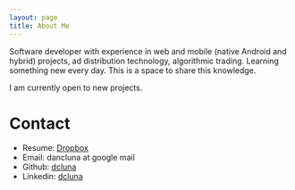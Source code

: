 ```yaml
---
layout: page
title: About Me
---
```


Software developer with experience in web and mobile (native Android and hybrid) projects, ad distribution technology, algorithmic trading. Learning something new every day. This is a space to share this knowledge. 

I am currently open to new projects. 

Contact
=======

* Resume: [Dropbox](https://www.dropbox.com/s/odaf4o969f46rrc/daniel-luna-resume.pdf?dl=0)
* Email: dancluna at google mail
* Github: [dcluna](http://www.github.com/dcluna)
* Linkedin: [dcluna](https://www.linkedin.com/in/dcluna)
